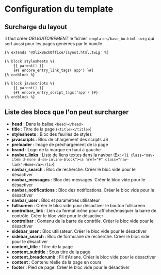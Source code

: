 # Configuration du template


## Surcharge du layout

Il faut créer *OBLIGATOIREMENT* le fichier `templates/base_bo.html.twig` qui sert aussi pour les pages générées par le bundle

~~~ html
{% extends '@OlixBackOffice/layout.html.twig' %}

{% block stylesheets %}
    {{ parent() }}
    {#{ encore_entry_link_tags('app') }#}
{% endblock %}

{% block javascripts %}
    {{ parent() }}
    {#{ encore_entry_script_tags('app') }#}
{% endblock %}
~~~


## Liste des blocs que l'on peut surcharger

- **head** : Dans la balise `<head></head>`
- **title** : Titre de la page (`<title></title>`)
- **stylesheets** : Bloc des feuilles de styles
- **javascripts** : Bloc de chargement des scripts JS
- **preloader** : Image de préchargement de la page
- **brand** : Logo de la marque en haut à gauche
- **navbar_links** : Liste de liens textes dans la navbar (Ex: `<li class="nav-item d-none d-sm-inline-block"><a href="#" class="nav-link">Home</a></li>`)
- **navbar_search** : Bloc de recherche. Créer le bloc vide pour le désactiver
- **navbar_messages** :  Bloc des messages. Créer le bloc vide pour le désactiver
- **navbar_notifications** : Bloc des notifications. Créer le bloc vide pour le désactiver
- **navbar_user** : Bloc et paramètres utilisateur
- **fullscreen** : Créer le bloc vide pour désactiver le bouton fullscreen
- **controlbar_link** : Lien au format icône pour afficher/masquer la barre de contrôle. Créer le bloc vide pour le désactiver
- **controlbar** : Contenu de la barre de contrôle. Créer le bloc vide pour le désactiver
- **sidebar_user** : Bloc utilisateur. Créer le bloc vide pour le désactiver
- **sidebar_search** : Bloc de formulaire de recherche. Créer le bloc vide pour le désactiver
- **content_title** : Titre de la page
- **content_subtitle** : Sous titre de la page
- **content_breadcrumb** : Fil d’Ariane. Créer le bloc vide pour le désactiver
- **content** : Contenu réelle da la page en cours
- **footer** : Pied de page. Créer le bloc vide pour le désactiver
